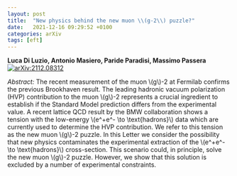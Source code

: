 ```yaml
---
layout: post
title:  "New physics behind the new muon \\(g-2\\) puzzle?"
date:   2021-12-16 09:29:52 +0100
categories: arXiv
tags: [eft]
---
```


 **Luca Di Luzio, Antonio Masiero, Paride Paradisi, Massimo Passera**
[![arXiv:2112.08312](https://img.shields.io/badge/arXiv-2112.08312-00ff00)](https://arxiv.org/abs/2112.08312)

*Abstract:*
 The recent measurement of the muon \\(g\\)-2 at Fermilab confirms the previous Brookhaven result. The leading hadronic vacuum polarization (HVP) contribution to the muon \\(g\\)-2 represents a crucial ingredient to establish if the Standard Model prediction differs from the experimental value. A recent lattice QCD result by the BMW collaboration shows a tension with the low-energy \\(e^+e^- \\to \\text{hadrons}\\) data which are currently used to determine the HVP contribution. We refer to this tension as the new muon \\(g\\)-2 puzzle. In this Letter we consider the possibility that new physics contaminates the experimental extraction of the \\(e^+e^- \\to \\text{hadrons}\\) cross-section. This scenario could, in principle, solve the new muon \\(g\\)-2 puzzle. However, we show that this solution is excluded by a number of experimental constraints.
